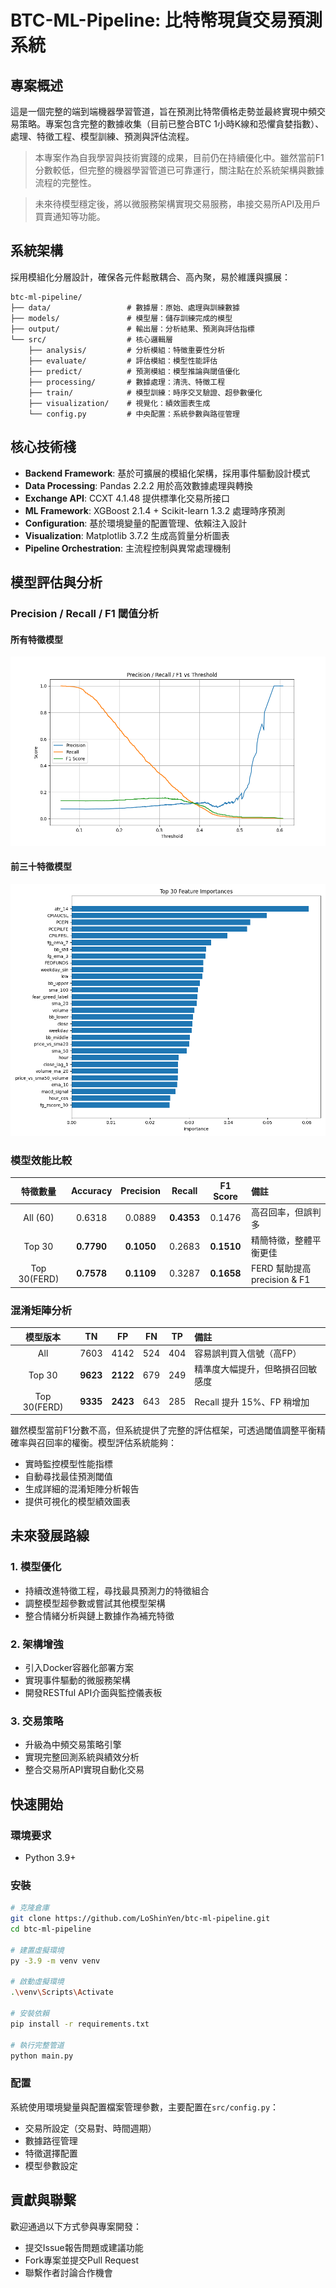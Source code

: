# BTC-ML-Pipeline: 比特幣現貨交易預測系統

## 專案概述

這是一個完整的端到端機器學習管道，旨在預測比特幣價格走勢並最終實現中頻交易策略。專案包含完整的數據收集（目前已整合BTC 1小時K線和恐懼貪婪指數）、處理、特徵工程、模型訓練、預測與評估流程。

> 本專案作為自我學習與技術實踐的成果，目前仍在持續優化中。雖然當前F1分數較低，但完整的機器學習管道已可靠運行，關注點在於系統架構與數據流程的完整性。

> 未來待模型穩定後，將以微服務架構實現交易服務，串接交易所API及用戶買賣通知等功能。

## 系統架構

採用模組化分層設計，確保各元件鬆散耦合、高內聚，易於維護與擴展：

```
btc-ml-pipeline/
├── data/                 # 數據層：原始、處理與訓練數據
├── models/               # 模型層：儲存訓練完成的模型
├── output/               # 輸出層：分析結果、預測與評估指標
└── src/                  # 核心邏輯層
    ├── analysis/         # 分析模組：特徵重要性分析
    ├── evaluate/         # 評估模組：模型性能評估
    ├── predict/          # 預測模組：模型推論與閾值優化
    ├── processing/       # 數據處理：清洗、特徵工程
    ├── train/            # 模型訓練：時序交叉驗證、超參數優化
    ├── visualization/    # 視覺化：績效圖表生成
    └── config.py         # 中央配置：系統參數與路徑管理
```

## 核心技術棧

- **Backend Framework**: 基於可擴展的模組化架構，採用事件驅動設計模式
- **Data Processing**: Pandas 2.2.2 用於高效數據處理與轉換
- **Exchange API**: CCXT 4.1.48 提供標準化交易所接口
- **ML Framework**: XGBoost 2.1.4 + Scikit-learn 1.3.2 處理時序預測
- **Configuration**: 基於環境變量的配置管理、依賴注入設計
- **Visualization**: Matplotlib 3.7.2 生成高質量分析圖表
- **Pipeline Orchestration**: 主流程控制與異常處理機制

## 模型評估與分析

### Precision / Recall / F1 閾值分析

#### 所有特徵模型
![所有特徵F1分析](./Document/FERD/top_30_precision_recall_threshold.png)

#### 前三十特徵模型
![前三十特徵分析](./Document/FERD/top_30_feature_importance.png)


### 模型效能比較

| 特徵數量 | Accuracy | Precision | Recall | F1 Score | 備註 |
|:--------:|:--------:|:---------:|:------:|:--------:|:-----|
| All (60) | 0.6318   | 0.0889    | **0.4353** | 0.1476   | 高召回率，但誤判多 |
| Top 30   | **0.7790** | **0.1050** | 0.2683 | **0.1510** | 精簡特徵，整體平衡更佳 |
| Top 30(FERD)  | **0.7578** | **0.1109** | 0.3287 | **0.1658** | FERD 幫助提高 precision & F1 |


### 混淆矩陣分析

| 模型版本 | TN | FP | FN | TP | 備註 |
|:--------:|:--:|:--:|:--:|:--:|:-----|
| All      | 7603 | 4142 | 524  | 404 | 容易誤判買入信號（高FP） |
| Top 30   | **9623** | **2122** | 679  | 249 | 精準度大幅提升，但略損召回敏感度 |
| Top 30(FERD)   | **9335** | **2423** | 643  | 285 |Recall 提升 15%、FP 稍增加  |

雖然模型當前F1分數不高，但系統提供了完整的評估框架，可透過閾值調整平衡精確率與召回率的權衡。模型評估系統能夠：

- 實時監控模型性能指標
- 自動尋找最佳預測閾值
- 生成詳細的混淆矩陣分析報告
- 提供可視化的模型績效圖表

## 未來發展路線

### 1. 模型優化
- 持續改進特徵工程，尋找最具預測力的特徵組合
- 調整模型超參數或嘗試其他模型架構
- 整合情緒分析與鏈上數據作為補充特徵

### 2. 架構增強
- 引入Docker容器化部署方案
- 實現事件驅動的微服務架構
- 開發RESTful API介面與監控儀表板

### 3. 交易策略
- 升級為中頻交易策略引擎
- 實現完整回測系統與績效分析
- 整合交易所API實現自動化交易

## 快速開始

### 環境要求
- Python 3.9+

### 安裝

```bash
# 克隆倉庫
git clone https://github.com/LoShinYen/btc-ml-pipeline.git
cd btc-ml-pipeline

# 建置虛擬環境
py -3.9 -m venv venv

# 啟動虛擬環境
.\venv\Scripts\Activate

# 安裝依賴
pip install -r requirements.txt

# 執行完整管道
python main.py
```

### 配置

系統使用環境變量與配置檔案管理參數，主要配置在`src/config.py`：

- 交易所設定（交易對、時間週期）
- 數據路徑管理
- 特徵選擇配置
- 模型參數設定

## 貢獻與聯繫

歡迎通過以下方式參與專案開發：

- 提交Issue報告問題或建議功能
- Fork專案並提交Pull Request
- 聯繫作者討論合作機會


